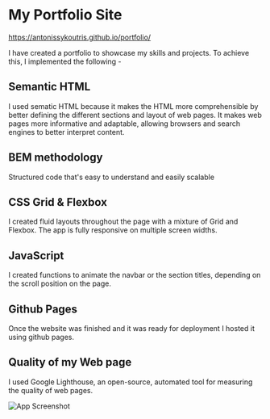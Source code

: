 # My Portfolio Site

https://antonissykoutris.github.io/portfolio/

I have created a portfolio to showcase my skills and projects. To achieve this, I implemented the following - 

## Semantic HTML
I used sematic HTML because it makes the HTML more comprehensible by better defining the different sections and layout of web pages. It makes web pages more informative and adaptable, allowing browsers and search engines to better interpret content.

## BEM methodology 
Structured code that's easy to understand and easily scalable


## CSS Grid & Flexbox 
I created fluid layouts throughout the page with a mixture of Grid and Flexbox. The app is fully responsive on multiple screen widths.



## JavaScript
I created functions to animate the navbar or the section titles, depending on the scroll position on the page.



## Github Pages
Once the website was finished and it was ready for deployment I hosted it using github pages.
## Quality of my Web page

I used Google Lighthouse, an open-source, automated tool for measuring the quality of web pages.

![App Screenshot](https://drive.google.com/uc?export=view&id=1SgX0MNwsfpPXnukd8w9Ky6WSnelY_95j)

